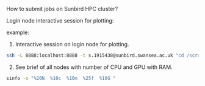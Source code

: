 How to submit jobs on Sunbird HPC cluster?

Login node interactive session for plotting:

example: 
1. Interactive session on login node for plotting.


```sh
ssh -L 8888:localhost:8888 -t s.1915438@sunbird.swansea.ac.uk "cd /scratch/s.1915438/;source env/modulus/bin/activate;jupyter-lab"
```

2. See brief of all nodes with number of CPU and GPU with RAM. 

```sh
sinfo -o "%20N  %10c  %10m  %25f  %10G "
```
